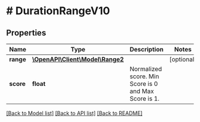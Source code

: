 # # DurationRangeV10

## Properties

Name | Type | Description | Notes
------------ | ------------- | ------------- | -------------
**range** | [**\OpenAPI\Client\Model\Range2**](Range2.md) |  | [optional]
**score** | **float** | Normalized score. Min Score is 0 and Max Score is 1. |

[[Back to Model list]](../../README.md#models) [[Back to API list]](../../README.md#endpoints) [[Back to README]](../../README.md)
